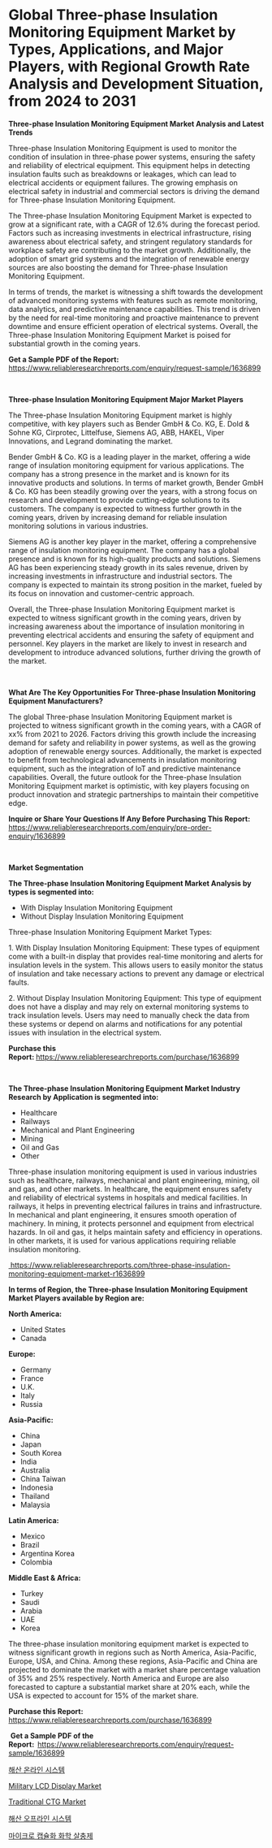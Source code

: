 <p><h1>Global Three-phase Insulation Monitoring Equipment Market by Types, Applications, and Major Players, with Regional Growth Rate Analysis and Development Situation, from 2024 to 2031</h1></p><p><strong>Three-phase Insulation Monitoring Equipment Market Analysis and Latest Trends</strong></p>
<p><p>Three-phase Insulation Monitoring Equipment is used to monitor the condition of insulation in three-phase power systems, ensuring the safety and reliability of electrical equipment. This equipment helps in detecting insulation faults such as breakdowns or leakages, which can lead to electrical accidents or equipment failures. The growing emphasis on electrical safety in industrial and commercial sectors is driving the demand for Three-phase Insulation Monitoring Equipment.</p><p>The Three-phase Insulation Monitoring Equipment Market is expected to grow at a significant rate, with a CAGR of 12.6% during the forecast period. Factors such as increasing investments in electrical infrastructure, rising awareness about electrical safety, and stringent regulatory standards for workplace safety are contributing to the market growth. Additionally, the adoption of smart grid systems and the integration of renewable energy sources are also boosting the demand for Three-phase Insulation Monitoring Equipment.</p><p>In terms of trends, the market is witnessing a shift towards the development of advanced monitoring systems with features such as remote monitoring, data analytics, and predictive maintenance capabilities. This trend is driven by the need for real-time monitoring and proactive maintenance to prevent downtime and ensure efficient operation of electrical systems. Overall, the Three-phase Insulation Monitoring Equipment Market is poised for substantial growth in the coming years.</p></p>
<p><strong>Get a Sample PDF of the Report:&nbsp;</strong> <a href="https://www.reliableresearchreports.com/enquiry/request-sample/1636899">https://www.reliableresearchreports.com/enquiry/request-sample/1636899</a></p>
<p>&nbsp;</p>
<p><strong>Three-phase Insulation Monitoring Equipment Major Market Players</strong></p>
<p><p>The Three-phase Insulation Monitoring Equipment market is highly competitive, with key players such as Bender GmbH & Co. KG, E. Dold & Sohne KG, Cirprotec, Littelfuse, Siemens AG, ABB, HAKEL, Viper Innovations, and Legrand dominating the market.</p><p>Bender GmbH & Co. KG is a leading player in the market, offering a wide range of insulation monitoring equipment for various applications. The company has a strong presence in the market and is known for its innovative products and solutions. In terms of market growth, Bender GmbH & Co. KG has been steadily growing over the years, with a strong focus on research and development to provide cutting-edge solutions to its customers. The company is expected to witness further growth in the coming years, driven by increasing demand for reliable insulation monitoring solutions in various industries.</p><p>Siemens AG is another key player in the market, offering a comprehensive range of insulation monitoring equipment. The company has a global presence and is known for its high-quality products and solutions. Siemens AG has been experiencing steady growth in its sales revenue, driven by increasing investments in infrastructure and industrial sectors. The company is expected to maintain its strong position in the market, fueled by its focus on innovation and customer-centric approach.</p><p>Overall, the Three-phase Insulation Monitoring Equipment market is expected to witness significant growth in the coming years, driven by increasing awareness about the importance of insulation monitoring in preventing electrical accidents and ensuring the safety of equipment and personnel. Key players in the market are likely to invest in research and development to introduce advanced solutions, further driving the growth of the market.</p></p>
<p>&nbsp;</p>
<p><strong>What Are The Key Opportunities For Three-phase Insulation Monitoring Equipment Manufacturers?</strong></p>
<p><p>The global Three-phase Insulation Monitoring Equipment market is projected to witness significant growth in the coming years, with a CAGR of xx% from 2021 to 2026. Factors driving this growth include the increasing demand for safety and reliability in power systems, as well as the growing adoption of renewable energy sources. Additionally, the market is expected to benefit from technological advancements in insulation monitoring equipment, such as the integration of IoT and predictive maintenance capabilities. Overall, the future outlook for the Three-phase Insulation Monitoring Equipment market is optimistic, with key players focusing on product innovation and strategic partnerships to maintain their competitive edge.</p></p>
<p><strong>Inquire or Share Your Questions If Any Before Purchasing This Report:</strong> <a href="https://www.reliableresearchreports.com/enquiry/pre-order-enquiry/1636899">https://www.reliableresearchreports.com/enquiry/pre-order-enquiry/1636899</a></p>
<p>&nbsp;</p>
<p><strong>Market Segmentation</strong></p>
<p><strong>The Three-phase Insulation Monitoring Equipment Market Analysis by types is segmented into:</strong></p>
<p><ul><li>With Display Insulation Monitoring Equipment</li><li>Without Display Insulation Monitoring Equipment</li></ul></p>
<p><p>Three-phase Insulation Monitoring Equipment Market Types:</p><p>1. With Display Insulation Monitoring Equipment: These types of equipment come with a built-in display that provides real-time monitoring and alerts for insulation levels in the system. This allows users to easily monitor the status of insulation and take necessary actions to prevent any damage or electrical faults.</p><p>2. Without Display Insulation Monitoring Equipment: This type of equipment does not have a display and may rely on external monitoring systems to track insulation levels. Users may need to manually check the data from these systems or depend on alarms and notifications for any potential issues with insulation in the electrical system.</p></p>
<p><strong>Purchase this Report:&nbsp;</strong><a href="https://www.reliableresearchreports.com/purchase/1636899">https://www.reliableresearchreports.com/purchase/1636899</a></p>
<p>&nbsp;</p>
<p><strong>The Three-phase Insulation Monitoring Equipment Market Industry Research by Application is segmented into:</strong></p>
<p><ul><li>Healthcare</li><li>Railways</li><li>Mechanical and Plant Engineering</li><li>Mining</li><li>Oil and Gas</li><li>Other</li></ul></p>
<p><p>Three-phase insulation monitoring equipment is used in various industries such as healthcare, railways, mechanical and plant engineering, mining, oil and gas, and other markets. In healthcare, the equipment ensures safety and reliability of electrical systems in hospitals and medical facilities. In railways, it helps in preventing electrical failures in trains and infrastructure. In mechanical and plant engineering, it ensures smooth operation of machinery. In mining, it protects personnel and equipment from electrical hazards. In oil and gas, it helps maintain safety and efficiency in operations. In other markets, it is used for various applications requiring reliable insulation monitoring.</p></p>
<p><a href="https://www.reliableresearchreports.com/three-phase-insulation-monitoring-equipment-market-r1636899">&nbsp;https://www.reliableresearchreports.com/three-phase-insulation-monitoring-equipment-market-r1636899</a></p>
<p><strong>In terms of Region, the Three-phase Insulation Monitoring Equipment Market Players available by Region are:</strong></p>
<p>
    <p> <strong> North America: </strong>
        <ul>
            <li>United States</li>
            <li>Canada</li>
        </ul>
        </p> 
    <p> <strong> Europe: </strong>
        <ul>
            <li>Germany</li>
            <li>France</li>
            <li>U.K.</li>
            <li>Italy</li>
            <li>Russia</li>
        </ul>
        </p> 
    <p> <strong> Asia-Pacific: </strong>
        <ul>
            <li>China</li>
            <li>Japan</li>
            <li>South Korea</li>
            <li>India</li>
            <li>Australia</li>
            <li>China Taiwan</li>
            <li>Indonesia</li>
            <li>Thailand</li>
            <li>Malaysia</li>
        </ul>
        </p> 
    <p> <strong> Latin America: </strong>
        <ul>
            <li>Mexico</li>
            <li>Brazil</li>
            <li>Argentina Korea</li>
            <li>Colombia</li>
        </ul>
        </p> 
    <p> <strong> Middle East & Africa: </strong>
        <ul>
            <li>Turkey</li>
            <li>Saudi</li>
            <li>Arabia</li>
            <li>UAE</li>
            <li>Korea</li>
        </ul>
    </p>
    </p>
<p><p>The three-phase insulation monitoring equipment market is expected to witness significant growth in regions such as North America, Asia-Pacific, Europe, USA, and China. Among these regions, Asia-Pacific and China are projected to dominate the market with a market share percentage valuation of 35% and 25% respectively. North America and Europe are also forecasted to capture a substantial market share at 20% each, while the USA is expected to account for 15% of the market share.</p></p>
<p><strong>Purchase this Report: </strong><a href="https://www.reliableresearchreports.com/purchase/1636899">https://www.reliableresearchreports.com/purchase/1636899</a></p>
<p>&nbsp;<strong>Get a Sample PDF of the Report:&nbsp;&nbsp;</strong><a href="https://www.reliableresearchreports.com/enquiry/request-sample/1636899">https://www.reliableresearchreports.com/enquiry/request-sample/1636899</a></p>
<p><strong></strong></p>
<p><p><a href="https://github.com/jimahmed0511/Market-Research-Report-List-1/blob/main/894088884123.md">해산 온라인 시스템</a></p><p><a href="https://issuu.com/reportprime-2/docs/military-lcd-display-market-size-2030.pptx">Military LCD Display Market</a></p><p><a href="https://github.com/yemakinde/Market-Research-Report-List-2/blob/main/traditional-ctg-market.md">Traditional CTG Market</a></p><p><a href="https://github.com/ahmadrevanz10/Market-Research-Report-List-1/blob/main/329975784124.md">해산 오프라인 시스템</a></p><p><a href="https://medium.com/@stuartstehr2022/%ED%99%94%ED%95%99-%EB%86%8D%EC%95%BD-%EB%A7%88%EC%9D%B4%ED%81%AC%EB%A1%9C-%EC%BA%A1%EC%8A%90%ED%99%94-%EC%8B%9C%EC%9E%A5-%EA%B7%9C%EB%AA%A8-cagr-%ED%8A%B8%EB%A0%8C%EB%93%9C-2024-2030-00e835b47880">마이크로 캡슐화 화학 살충제</a></p></p>